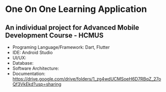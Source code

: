 # One On One Learning Application
## An individual project for Advanced Mobile Development Course - HCMUS
- Programing Language/Framework: Dart, Flutter
- IDE: Android Studio
- UI/UX:
- Database:
- Software Architecture:
- Documentation: https://drive.google.com/drive/folders/1_zg4wdUCMSoeH6D7RBqZ_27oQf3VkEkd?usp=sharing
